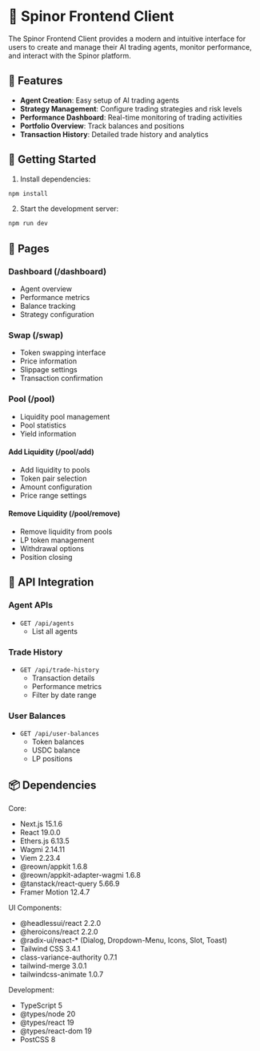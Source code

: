 # 🎨 Spinor Frontend Client

The Spinor Frontend Client provides a modern and intuitive interface for users to create and manage their AI trading agents, monitor performance, and interact with the Spinor platform.

## 🎯 Features

- **Agent Creation**: Easy setup of AI trading agents
- **Strategy Management**: Configure trading strategies and risk levels
- **Performance Dashboard**: Real-time monitoring of trading activities
- **Portfolio Overview**: Track balances and positions
- **Transaction History**: Detailed trade history and analytics


## 🚀 Getting Started

1. Install dependencies:
```bash
npm install
```

2. Start the development server:
```bash
npm run dev
```


## 📱 Pages

### Dashboard (/dashboard)
- Agent overview
- Performance metrics
- Balance tracking
- Strategy configuration

### Swap (/swap)
- Token swapping interface
- Price information
- Slippage settings
- Transaction confirmation

### Pool (/pool)
- Liquidity pool management
- Pool statistics
- Yield information

#### Add Liquidity (/pool/add)
- Add liquidity to pools
- Token pair selection
- Amount configuration
- Price range settings

#### Remove Liquidity (/pool/remove)
- Remove liquidity from pools
- LP token management
- Withdrawal options
- Position closing


## 🔌 API Integration

### Agent APIs
- `GET /api/agents`
  - List all agents

### Trade History
- `GET /api/trade-history`
  - Transaction details
  - Performance metrics
  - Filter by date range

### User Balances
- `GET /api/user-balances`
  - Token balances
  - USDC balance
  - LP positions



## 📦 Dependencies

Core:
- Next.js 15.1.6
- React 19.0.0
- Ethers.js 6.13.5
- Wagmi 2.14.11
- Viem 2.23.4
- @reown/appkit 1.6.8
- @reown/appkit-adapter-wagmi 1.6.8
- @tanstack/react-query 5.66.9
- Framer Motion 12.4.7

UI Components:
- @headlessui/react 2.2.0
- @heroicons/react 2.2.0
- @radix-ui/react-* (Dialog, Dropdown-Menu, Icons, Slot, Toast)
- Tailwind CSS 3.4.1
- class-variance-authority 0.7.1
- tailwind-merge 3.0.1
- tailwindcss-animate 1.0.7

Development:
- TypeScript 5
- @types/node 20
- @types/react 19
- @types/react-dom 19
- PostCSS 8



